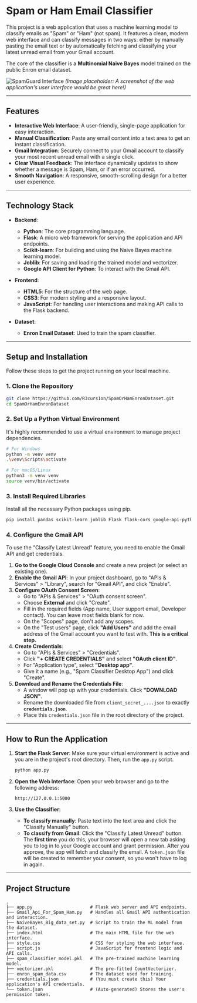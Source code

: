 # Spam or Ham Email Classifier

This project is a web application that uses a machine learning model to classify emails as "Spam" or "Ham" (not spam). It features a clean, modern web interface and can classify messages in two ways: either by manually pasting the email text or by automatically fetching and classifying your latest unread email from your Gmail account.

The core of the classifier is a **Multinomial Naive Bayes** model trained on the public Enron email dataset.

![SpamGuard Interface](![img.png](img.png))
*(Image placeholder: A screenshot of the web application's user interface would be great here!)*

---

## Features

-   **Interactive Web Interface**: A user-friendly, single-page application for easy interaction.
-   **Manual Classification**: Paste any email content into a text area to get an instant classification.
-   **Gmail Integration**: Securely connect to your Gmail account to classify your most recent unread email with a single click.
-   **Clear Visual Feedback**: The interface dynamically updates to show whether a message is Spam, Ham, or if an error occurred.
-   **Smooth Navigation**: A responsive, smooth-scrolling design for a better user experience.

---

## Technology Stack

-   **Backend**:
    -   **Python**: The core programming language.
    -   **Flask**: A micro web framework for serving the application and API endpoints.
    -   **Scikit-learn**: For building and using the Naive Bayes machine learning model.
    -   **Joblib**: For saving and loading the trained model and vectorizer.
    -   **Google API Client for Python**: To interact with the Gmail API.

-   **Frontend**:
    -   **HTML5**: For the structure of the web page.
    -   **CSS3**: For modern styling and a responsive layout.
    -   **JavaScript**: For handling user interactions and making API calls to the Flask backend.

-   **Dataset**:
    -   **Enron Email Dataset**: Used to train the spam classifier.

---

## Setup and Installation

Follow these steps to get the project running on your local machine.

### 1. Clone the Repository

```bash
git clone https://github.com/R3curs1on/SpamOrHamEnronDataset.git
cd SpamOrHamEnronDataset
```

### 2. Set Up a Python Virtual Environment

It's highly recommended to use a virtual environment to manage project dependencies.

```bash
# For Windows
python -m venv venv
.\venv\Scripts\activate

# For macOS/Linux
python3 -m venv venv
source venv/bin/activate
```

### 3. Install Required Libraries

Install all the necessary Python packages using pip.

```bash
pip install pandas scikit-learn joblib Flask flask-cors google-api-python-client google-auth-oauthlib
```

### 4. Configure the Gmail API

To use the "Classify Latest Unread" feature, you need to enable the Gmail API and get credentials.

1.  **Go to the Google Cloud Console** and create a new project (or select an existing one).
2.  **Enable the Gmail API**: In your project dashboard, go to "APIs & Services" > "Library", search for "Gmail API", and click "Enable".
3.  **Configure OAuth Consent Screen**:
    -   Go to "APIs & Services" > "OAuth consent screen".
    -   Choose **External** and click "Create".
    -   Fill in the required fields (App name, User support email, Developer contact). You can leave most fields blank for now.
    -   On the "Scopes" page, don't add any scopes.
    -   On the "Test users" page, click **"Add Users"** and add the email address of the Gmail account you want to test with. **This is a critical step.**
4.  **Create Credentials**:
    -   Go to "APIs & Services" > "Credentials".
    -   Click **"+ CREATE CREDENTIALS"** and select **"OAuth client ID"**.
    -   For "Application type", select **"Desktop app"**.
    -   Give it a name (e.g., "Spam Classifier Desktop App") and click "Create".
5.  **Download and Rename the Credentials File**:
    -   A window will pop up with your credentials. Click **"DOWNLOAD JSON"**.
    -   Rename the downloaded file from `client_secret_....json` to exactly **`credentials.json`**.
    -   Place this `credentials.json` file in the root directory of the project.

---

## How to Run the Application

1.  **Start the Flask Server**:
    Make sure your virtual environment is active and you are in the project's root directory. Then, run the `app.py` script.

    ```bash
    python app.py
    ```

2.  **Open the Web Interface**:
    Open your web browser and go to the following address:

    ```
    http://127.0.0.1:5000
    ```

3.  **Use the Classifier**:
    -   **To classify manually**: Paste text into the text area and click the "Classify Manually" button.
    -   **To classify from Gmail**: Click the "Classify Latest Unread" button. The **first time** you do this, your browser will open a new tab asking you to log in to your Google account and grant permission. After you approve, the app will fetch and classify the email. A `token.json` file will be created to remember your consent, so you won't have to log in again.

---

## Project Structure

```
.
├── app.py                      # Flask web server and API endpoints.
├── Gmail_Api_For_Spam_Ham.py   # Handles all Gmail API authentication and interaction.
├── NaiveBayes_Big_data_set.py  # Script to train the ML model from the dataset.
├── index.html                  # The main HTML file for the web interface.
├── style.css                   # CSS for styling the web interface.
├── script.js                   # JavaScript for frontend logic and API calls.
├── spam_classifier_model.pkl   # The pre-trained machine learning model.
├── vectorizer.pkl              # The pre-fitted CountVectorizer.
├── enron_spam_data.csv         # The dataset used for training.
├── credentials.json            # (You must create this) Your application's API credentials.
└── token.json                  # (Auto-generated) Stores the user's permission token.
```